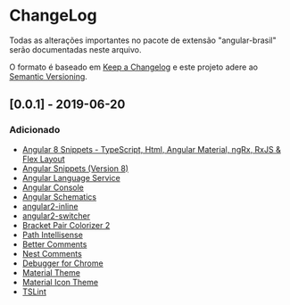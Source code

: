 # ChangeLog

Todas as alterações importantes no pacote de extensão "angular-brasil" serão documentadas neste arquivo.

O formato é baseado em [Keep a Changelog](http://keepachangelog.com/en/1.0.0/) e este projeto adere ao [Semantic Versioning](http://semver.org/spec/v2.0.0.html).

## [0.0.1] - 2019-06-20
### Adicionado
- [Angular 8 Snippets - TypeScript, Html, Angular Material, ngRx, RxJS & Flex Layout](https://marketplace.visualstudio.com/items?itemName=Mikael.Angular-BeastCode)
- [Angular Snippets (Version 8)](https://marketplace.visualstudio.com/items?itemName=johnpapa.Angular2)
- [Angular Language Service](https://marketplace.visualstudio.com/items?itemName=Angular.ng-template)
- [Angular Console](https://marketplace.visualstudio.com/items?itemName=nrwl.angular-console)
- [Angular Schematics](https://marketplace.visualstudio.com/items?itemName=cyrilletuzi.angular-schematics)
- [angular2-inline](https://marketplace.visualstudio.com/items?itemName=natewallace.angular2-inline)
- [angular2-switcher](https://marketplace.visualstudio.com/items?itemName=infinity1207.angular2-switcher)
- [Bracket Pair Colorizer 2](https://marketplace.visualstudio.com/items?itemName=CoenraadS.bracket-pair-colorizer-2)
- [Path Intellisense](https://marketplace.visualstudio.com/items?itemName=christian-kohler.path-intellisense)
- [Better Comments](https://marketplace.visualstudio.com/items?itemName=aaron-bond.better-comments)
- [Nest Comments](https://marketplace.visualstudio.com/items?itemName=philsinatra.nested-comments)
- [Debugger for Chrome ](https://marketplace.visualstudio.com/items?itemName=msjsdiag.debugger-for-chrome)
- [Material Theme](https://marketplace.visualstudio.com/items?itemName=Equinusocio.vsc-material-theme)
- [Material Icon Theme](https://marketplace.visualstudio.com/items?itemName=PKief.material-icon-theme)
- [TSLint](https://marketplace.visualstudio.com/items?itemName=ms-vscode.vscode-typescript-tslint-plugin)
